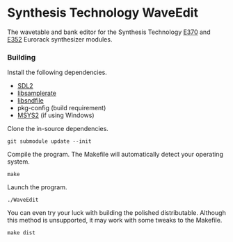 # Synthesis Technology WaveEdit

The wavetable and bank editor for the Synthesis Technology [E370](http://synthtech.com/eurorack/E370/) and [E352](http://synthtech.com/eurorack/E352/) Eurorack synthesizer modules.

### Building

Install the following dependencies.

- [SDL2](https://www.libsdl.org/)
- [libsamplerate](http://www.mega-nerd.com/SRC/)
- [libsndfile](http://www.mega-nerd.com/libsndfile/)
- pkg-config (build requirement)
- [MSYS2](http://www.msys2.org/) (if using Windows)

Clone the in-source dependencies.

	git submodule update --init

Compile the program. The Makefile will automatically detect your operating system.

	make

Launch the program.

	./WaveEdit

You can even try your luck with building the polished distributable. Although this method is unsupported, it may work with some tweaks to the Makefile.

	make dist
